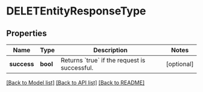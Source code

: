 # DELETEntityResponseType

## Properties
Name | Type | Description | Notes
------------ | ------------- | ------------- | -------------
**success** | **bool** | Returns &#x60;true&#x60; if the request is successful. | [optional] 

[[Back to Model list]](../README.md#documentation-for-models) [[Back to API list]](../README.md#documentation-for-api-endpoints) [[Back to README]](../README.md)


